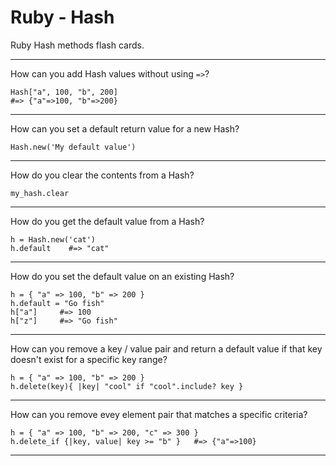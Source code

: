 # Ruby - Hash

Ruby Hash methods flash cards.

----

How can you add Hash values without using `=>`?


	Hash["a", 100, "b", 200]
	#=> {"a"=>100, "b"=>200}

----

How can you set a default return value for a new Hash?


	Hash.new('My default value')

----

How do you clear the contents from a Hash?


	my_hash.clear

----

How do you get the default value from a Hash?


	h = Hash.new('cat')
	h.default    #=> "cat"

----

How do you set the default value on an existing Hash?


	h = { "a" => 100, "b" => 200 }
	h.default = "Go fish"
	h["a"]     #=> 100
	h["z"]     #=> "Go fish"

----

How can you remove a key / value pair and return a default value if that key doesn't exist for a specific key range?


	h = { "a" => 100, "b" => 200 }
	h.delete(key){ |key| "cool" if "cool".include? key }

----

How can you remove evey element pair that matches a specific criteria?


	h = { "a" => 100, "b" => 200, "c" => 300 }
	h.delete_if {|key, value| key >= "b" }   #=> {"a"=>100}

----




